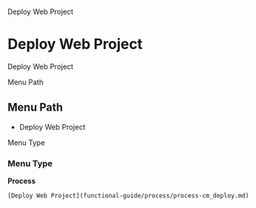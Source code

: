 
Deploy Web Project
# Deploy Web Project


Deploy Web Project

Menu Path
## Menu Path



- Deploy Web Project

Menu Type
### Menu Type

**Process**


```
[Deploy Web Project](functional-guide/process/process-cm_deploy.md)
```